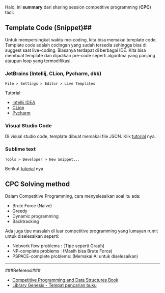 

Halo, ini **summary** dari sharing session
competitive programming (**CPC**) tadi:

## Template Code (Snippet)##

Untuk mempersingkat waktu me-coding, kita bisa memakai template code. Template code adalah codingan yang sudah tersedia sehingga bisa di suggest saat live-coding. Biasanya terdapat di berbagai IDE. Kita bisa membuat  template dan dijadikan pre-code seperti algoritma yang panjang ataupun loop yang termodifikasi.

### JetBrains (Intellij, CLion, Pycharm, dkk) ###

    File > Settings > Editor > Live Templates
Tutorial:

- [Intellij IDEA](https://www.jetbrains.com/help/idea/using-live-templates.html#live_templates_configure)
- [CLion](https://www.jetbrains.com/help/clion/using-live-templates.html#live_templates_configure)
- [Pycharm](https://www.jetbrains.com/help/pycharm/using-live-templates.html)

### Visual Studio Code ###
Di visual studio code, template dibuat memakai file JSON.
Klik [tutorial](https://code.visualstudio.com/docs/editor/userdefinedsnippets) nya.

### Sublime text ###

	Tools > Developer > New Snippet...

Berikut [tutorial](https://www.freecodecamp.org/news/a-guide-to-preserving-your-wrists-with-sublime-text-snippets-7541662a53f2/) nya


## CPC Solving method ##


Dalam Competitive Programming,
cara menyelesaikan soal itu ada:

- Brute Force (Naive)
- Greedy
- Dynamic programming
- Backtracking

Ada juga tipe masalah di luar competitive programming yang lumayan rumit untuk diselesaikan seperti:

- Network flow problems : (Tipe seperti Graph)
- NP-complete problems : (Masih bisa Brute Force)
- PSPACE-complete problems: (Memakai AI untuk diselesaikan)


----------

###Referensi###

- [Competitive Programming and Data Structures Book](https://drive.google.com/drive/folders/1H61wNx2LHL7nRVDAa-JStG6_dIkphYEJ?usp=sharing "Competitive Programming and Data Structures Books")
- [Library Genesis - Tempat pencarian buku](http://libgen.rs)